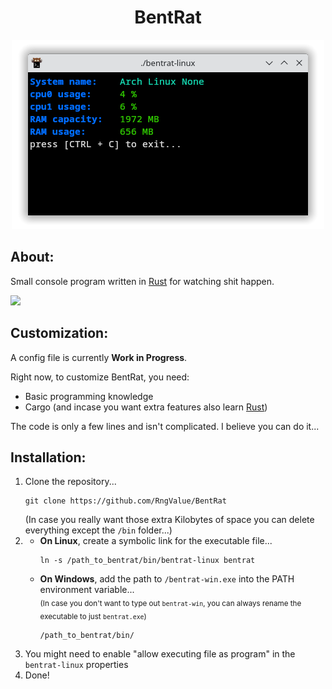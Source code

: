 <h1 align=center>BentRat</h1>
<p align=center><img src="https://github.com/RngValue/BentRat/blob/main/readme_res/bentrat_in_action.png"></p>
<h2>About:</h2>
<p>Small console program written in <a href="https://www.rust-lang.org/">Rust</a> for watching shit happen.</p>
<img width=120 src="https://c.tenor.com/jomR5uqWXzMAAAAd/real-horizontally-spinning-rat.gif">
<h2>Customization:</h2>
<p>A config file is currently <strong>Work in Progress</strong>.</p>
<p>Right now, to customize BentRat, you need:</p>
<ul>
  <li>Basic programming knowledge</li>
  <li>Cargo (and incase you want extra features also learn <a href="https://www.rust-lang.org/">Rust</a>)</li>
</ul>
<p>The code is only a few lines and isn't complicated. I believe you can do it...</p>
<h2>Installation:</h2>
<ol>
  <li>Clone the repository...<br><pre><code>git clone https://github.com/RngValue/BentRat</code></pre>(In case you really want those extra Kilobytes of space you can delete everything except the <code>/bin</code> folder...)</li>
  <li><ul>
    <li><strong>On Linux</strong>, create a symbolic link for the executable file...<br><pre><code>ln -s /path_to_bentrat/bin/bentrat-linux bentrat</code></pre></li>
    <li><strong>On Windows</strong>, add the path to <code>/bentrat-win.exe</code> into the PATH environment variable...<br><sub>(In case you don't want to type out <code>bentrat-win</code>, you can always rename the executable to just <code>bentrat.exe</code>)</sub><br><pre><code>/path_to_bentrat/bin/</code></pre></li>
    </ul></li>
  <li>You might need to enable "allow executing file as program" in the <code>bentrat-linux</code> properties</li>
  <li>Done!</li>
</ol>
